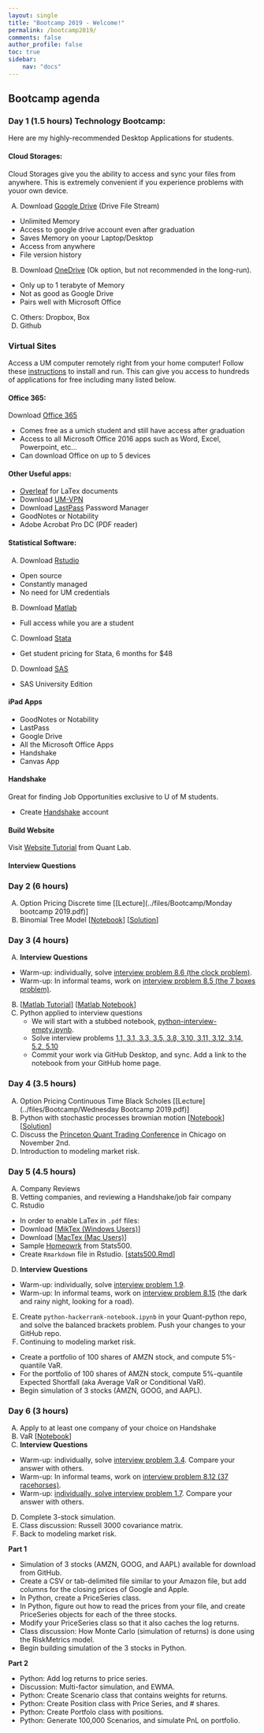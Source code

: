 ```yaml
---
layout: single
title: "Bootcamp 2019 - Welcome!"
permalink: /bootcamp2019/
comments: false
author_profile: false
toc: true
sidebar:
    nav: "docs"
---
```


<style type="text/css">
    ol { list-style-type: upper-alpha; }
</style>

## Bootcamp agenda

### Day 1 (1.5 hours) Technology Bootcamp:
Here are my highly-recommended Desktop Applications for students.

#### Cloud Storages:
Cloud Storages give you the ability to access and sync your files from anywhere. This is extremely convenient if you experience problems with youor own device. 
1. Download [Google Drive](https://www.google.com/drive/download/) (Drive File Stream)
  - Unlimited Memory
  - Access to google drive account even after graduation
  - Saves Memory on yoour Laptop/Desktop
  - Access from anywhere
  - File version history
2. Download [OneDrive](https://onedrive.live.com/about/en-US/download/) (Ok option, but not recommended in the long-run).
  - Only up to 1 terabyte of Memory
  - Not as good as Google Drive
  - Pairs well with Microsoft Office
3. Others: Dropbox, Box
5. Github

### Virtual Sites
Access a UM computer remotely right from your home computer! Follow these [instructions](https://documentation.its.umich.edu/node/312) to install and run. This can give you access to hundreds of applications for free including many listed below. 

#### Office 365:
Download [Office 365](https://www.microsoft.com/en-us/education/products/office)
- Comes free as a umich student and still have access after graduation
- Access to all Microsoft Office 2016 apps such as Word, Excel, Powerpoint, etc...
- Can download Office on up to 5 devices

#### Other Useful apps:
- [Overleaf](https://www.overleaf.com?r=5047403b&rm=d&rs=b) for LaTex documents
- Download [UM-VPN](https://its.umich.edu/enterprise/wifi-networks/vpn/getting-started)
- Download [LastPass](https://lastpass.com/misc_download2.php) Password Manager
- GoodNotes or Notability
- Adobe Acrobat Pro DC (PDF reader)

#### Statistical Software:
1. Download [Rstudio](https://www.rstudio.com/products/rstudio/download/)
  - Open source
  - Constantly managed
  - No need for UM credentials
2. Download [Matlab](https://www.mathworks.com/academia/tah-portal/university-of-michigan-820543.html)
  - Full access while you are a student
3. Download [Stata](https://www.stata.com/order/new/edu/gradplans/student-pricing/)
  - Get student pricing for Stata, 6 months for $48
4. Download [SAS](https://www.sas.com/en_us/software/university-edition/download-software.html)
  - SAS University Edition
  
#### iPad Apps
- GoodNotes or Notability
- LastPass
- Google Drive
- All the Microsoft Office Apps
- Handshake
- Canvas App

#### Handshake
Great for finding Job Opportunities exclusive to U of M students. 
- Create [Handshake](https://joinhandshake.com) account
  
#### Build Website
Visit [Website Tutorial](../web_kit/) from Quant Lab. 

#### Interview Questions

### Day 2 (6 hours)
1. Option Pricing Discrete time [[Lecture](../files/Bootcamp/Monday bootcamp 2019.pdf)]
2. Binomial Tree Model [[Notebook](https://nbviewer.jupyter.org/github/israeldi/quantlab/blob/master/files/Bootcamp/discrete_finance_empty.ipynb)] [[Solution](https://nbviewer.jupyter.org/github/israeldi/quantlab/blob/master/files/Bootcamp/discrete_finance.ipynb)]


### Day 3 (4 hours)
1. **Interview Questions**
  - Warm-up: individually, solve [interview problem 8.6 (the clock problem)](../files/quantTechnicalQuestions/quantTechnicalQuestions.pdf). 
  - Warm-up: In informal teams, work on [interview problem 8.5 (the 7 boxes problem)](../files/quantTechnicalQuestions/quantTechnicalQuestions.pdf).
2. [[Matlab Tutorial](../files/Bootcamp/Matlab_tutorial.html)] [[Matlab Notebook](../files/Bootcamp/Matlab_tutorial.mlx)]
3. Python applied to interview questions
    - We will start with a stubbed notebook, [python-interview-empty.ipynb](https://nbviewer.jupyter.org/github/israeldi/quantlab/blob/master/files/Bootcamp/python-interview-empty.ipynb).
    - Solve interview problems [1.1, 3.1, 3.3, 3.5, 3.8, 3.10, 3.11, 3.12, 3.14, 5.2, 5.10](../files/quantTechnicalQuestions/quantTechnicalQuestions.pdf)
    - Commit your work via GitHub Desktop, and sync. Add a link to the notebook from your GitHub home page.


### Day 4 (3.5 hours)
1. Option Pricing Continuous Time Black Scholes [[Lecture](../files/Bootcamp/Wednesday Bootcamp 2019.pdf)]
2. Python with stochastic processes brownian motion [[Notebook](https://nbviewer.jupyter.org/github/israeldi/quantlab/blob/master/files/Bootcamp/continuous_finance_empty.ipynb)] [[Solution]()]
3. Discuss the [Princeton Quant Trading Conference](http://princetonquanttrading.org) in Chicago on November 2nd.
4. Introduction to modeling market risk.


### Day 5 (4.5 hours)
1. Company Reviews
2. Vetting companies, and reviewing a Handshake/job fair company
3. Rstudio
  - In order to enable LaTex in `.pdf` files:
  - Download [[MikTex (Windows Users)](https://miktex.org/download)]
  - Download [[MacTex (Mac Users)](http://www.tug.org/mactex/mactex-download.html)]
  - Sample [Homeowrk](../files/Bootcamp/Stats500_Hw2.pdf) from Stats500. 
  - Create `Rmarkdown` file in Rstudio. [[stats500.Rmd](../files/Bootcamp/stats500.Rmd)]
4. **Interview Questions**
  - Warm-up: individually, solve [interview problem 1.9](../files/quantTechnicalQuestions/quantTechnicalQuestions.pdf).
  - Warm-up: In informal teams, work on [interview problem 8.15](../files/quantTechnicalQuestions/quantTechnicalQuestions.pdf) (the dark and rainy night, looking for a road).
5. Create `python-hackerrank-notebook.ipynb` in your Quant-python repo, and solve the balanced brackets problem. Push your changes to your GitHub repo.
6. Continuing to modeling market risk.
  - Create a portfolio of 100 shares of AMZN stock, and compute 5%-quantile VaR.
  - For the portfolio of 100 shares of AMZN stock, compute 5%-quantile Expected Shortfall (aka Average VaR or Conditional VaR).
  - Begin simulation of 3 stocks (AMZN, GOOG, and AAPL).


### Day 6 (3 hours)
1. Apply to at least one company of your choice on Handshake
2. VaR [[Notebook](https://nbviewer.jupyter.org/github/israeldi/quantlab/blob/master/files/Bootcamp/Measuring%20Market%20Risk%20in%20Python.ipynb)]
3. **Interview Questions**
  - Warm-up: individually, solve [interview problem 3.4](../files/quantTechnicalQuestions/quantTechnicalQuestions.pdf). Compare your answer with others.
  - Warm-up: In informal teams, work on [interview problem 8.12 (37 racehorses)](../files/quantTechnicalQuestions/quantTechnicalQuestions.pdf).
  - Warm-up: [individually, solve interview problem 1.7](../files/quantTechnicalQuestions/quantTechnicalQuestions.pdf). Compare your answer with others.
4. Complete 3-stock simulation.
5. Class discussion: Russell 3000 covariance matrix.
6. Back to modeling market risk.

**Part 1**
  - Simulation of 3 stocks (AMZN, GOOG, and AAPL) available for download from GitHub.
  - Create a CSV or tab-delimited file similar to your Amazon file, but add  columns for the closing prices of Google and Apple.
  - In Python, create a PriceSeries class.
  - In Python, figure out how to read the prices from your file, and create PriceSeries objects for each of the three stocks.
  - Modify your PriceSeries class so that it also caches the log returns.
  - Class discussion: How Monte Carlo (simulation of returns) is done using the RiskMetrics model.
  - Begin building simulation of the 3 stocks in Python.

**Part 2**
  - Python: Add log returns to price series.
  - Discussion: Multi-factor simulation, and EWMA.
  - Python: Create Scenario class that contains weights for returns.
  - Python: Create Position class with Price Series, and # shares.
  - Python: Create Portfolo class with positions.
  - Python: Generate 100,000 Scenarios, and simulate PnL on portfolio.